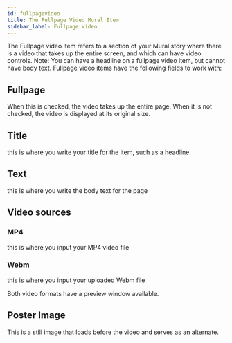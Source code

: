 ```yaml
---
id: fullpagevideo
title: The Fullpage Video Mural Item
sidebar_label: Fullpage Video
---
```


The Fullpage video item refers to a section of your Mural story where there is a video that takes up the entire screen, and which can have video controls. Note: You can have a headline on a fullpage video item, but cannot have body text.
Fullpage video items have the following fields to work with:

## Fullpage

When this is checked, the video takes up the entire page. When it is not checked, the video is displayed at its original size.

## Title

this is where you write your title for the item, such as a headline.

## Text

this is where you write the body text for the page

## Video sources

### MP4

this is where you input your MP4 video file

### Webm

this is where you input your uploaded Webm file

Both video formats have a preview window available.

## Poster Image

This is a still image that loads before the video and serves as an alternate.

